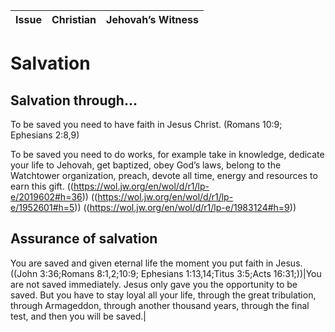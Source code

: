 |Issue|Christian|Jehovah’s Witness|
|--- |--- |--- |

# Salvation

## Salvation through...

To be saved you need to have faith in Jesus Christ. (Romans 10:9; Ephesians 2:8,9)

To be saved you need to do works, for example take in knowledge, dedicate your life to Jehovah, get baptized, obey God’s laws, belong to the Watchtower organization, preach, devote all time, energy and resources to earn this gift. ((https://wol.jw.org/en/wol/d/r1/lp-e/2019602#h=36)) ((https://wol.jw.org/en/wol/d/r1/lp-e/1952601#h=5)) ((https://wol.jw.org/en/wol/d/r1/lp-e/1983124#h=9))


## Assurance of salvation

You are saved and given eternal life the moment you put faith in Jesus. ((John 3:36;Romans 8:1,2;10:9; Ephesians 1:13,14;Titus 3:5;Acts 16:31;))|You are not saved immediately. Jesus only gave you the opportunity to be saved. But you have to stay loyal all your life, through the great tribulation, through Armageddon, through another thousand years, through the final test, and then you will be saved.|
